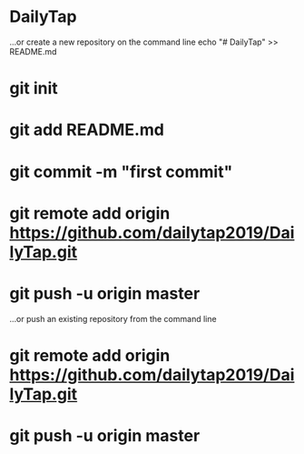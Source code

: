 # DailyTap
…or create a new repository on the command line
echo "# DailyTap" >> README.md
# git init
# git add README.md
# git commit -m "first commit"
# git remote add origin https://github.com/dailytap2019/DailyTap.git
#  git push -u origin master
…or push an existing repository from the command line
# git remote add origin https://github.com/dailytap2019/DailyTap.git
# git push -u origin master
